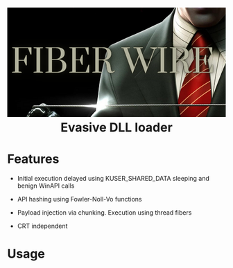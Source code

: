 <h1 align="center">
<br>
<img src="FiberWire.PNG">
<br>
Evasive DLL loader
</h1>

# Features

- Initial execution delayed using KUSER_SHARED_DATA sleeping and benign WinAPI calls

- API hashing using Fowler-Noll-Vo functions

- Payload injection via chunking. Execution using thread fibers

- CRT independent

# Usage


